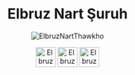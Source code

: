 <h1 align="center">Elbruz Nart Şuruh</h1>

<p align="center"> <img src="https://komarev.com/ghpvc/?username=ElbruzNartThawkho&label=Profile%20views&color=ff69b4&style=flat" alt="ElbruzNartThawkho" /> </p>

<p align="center">
<a href="https://elbruznart.blogspot.com/" target="blank"><img align="center" src="https://www.blogger.com/img/logo_blogger_40px.png" alt="ElbruzNartThawkho" height="40" width="40" /></a>
<a href="https://www.linkedin.com/in/elbruznartthawkho1864/" target="blank"><img align="center" src="https://raw.githubusercontent.com/rahuldkjain/github-profile-readme-generator/master/src/images/icons/Social/linked-in-alt.svg" alt="ElbruzNartThawkho" height="40" width="40" /></a>
<a href="https://www.instagram.com/elbruznartthawkho/" target="blank"><img align="center" src="https://raw.githubusercontent.com/rahuldkjain/github-profile-readme-generator/master/src/images/icons/Social/instagram.svg" alt="ElbruzNartThawkho" height="40" width="40" /></a>
<!--<p><img align="center" src="https://github-readme-stats.vercel.app/api/top-langs?username=ElbruzNartThawkho&show_icons=true&locale=en&layout=compact" alt="ElbruzNartThawkho" /></p>-->
